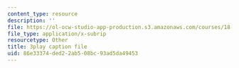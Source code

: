 ```yaml
---
content_type: resource
description: ''
file: https://ol-ocw-studio-app-production.s3.amazonaws.com/courses/18-02-multivariable-calculus-fall-2007/86e33374ded22ab508bc93ad5da49453_seO7-TwXH_I.srt
file_type: application/x-subrip
resourcetype: Other
title: 3play caption file
uid: 86e33374-ded2-2ab5-08bc-93ad5da49453
---
```

